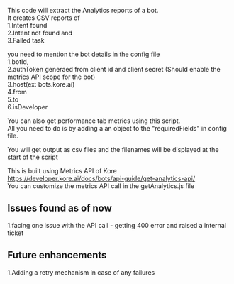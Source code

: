 This code will extract the Analytics reports of a bot.<br />
It creates CSV reports of<br />
1.Intent found<br />
2.Intent not found and<br /> 
3.Failed task<br />

you need to mention the bot details in the config file<br />
1.botId,<br />
2.authToken generaed from client id and client secret (Should enable the metrics API scope for the bot)<br />
3.host(ex: bots.kore.ai)<br />
4.from<br />
5.to<br />
6.isDeveloper<br />

You can also get performance tab metrics using this script.<br />
All you need to do is by adding a an object to the "requiredFields" in config file.<br />

You will get output as csv files and the filenames will be displayed at the start of the script<br />

This is built using Metrics API  of Kore<br />
https://developer.kore.ai/docs/bots/api-guide/get-analytics-api/<br />
You can customize the metrics API call in the getAnalytics.js file<br />

Issues found as of now
----------------------------------------
1.facing one issue with the API call - getting 400 error and raised a internal ticket

Future enhancements
----------------------------------------
1.Adding a retry mechanism in case of any failures